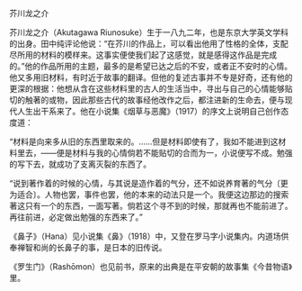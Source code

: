 芥川龙之介

  

芥川龙之介（Akutagawa Riunosuke）生于一八九二年，也是东京大学英文学科的出身。田中纯评论他说：“在芥川的作品上，可以看出他用了性格的全体，支配尽所用的材料的模样来。这事实便使我们起了这感觉，就是感得这作品是完成的。”他的作品所用的主题，最多的是希望已达之后的不安，或者正不安时的心情。他又多用旧材料，有时近于故事的翻译。但他的复述古事并不专是好奇，还有他的更深的根据：他想从含在这些材料里的古人的生活当中，寻出与自己的心情能够贴切的触著的或物，因此那些古代的故事经他改作之后，都注进新的生命去，便与现代人生出干系来了。他在小说集《烟草与恶魔》（1917）的序文上说明自己创作态度道：

  

“材料是向来多从旧的东西里取来的。……但是材料即使有了，我如不能进到这材料里去，——便是材料与我的心情倘若不能贴切的合而为一，小说便写不成。勉强的写下去，就成功了支离灭裂的东西了。

“说到著作着的时候的心情，与其说是造作着的气分，还不如说养育著的气分〔更为适合〕。人物也罢，事件也罢，他的本来的动法只是一个。我便这边那边的搜索著这只有一个的东西，一面写著。倘若这个寻不到的时候，那就再也不能前进了。再往前进，必定做出勉强的东西来了。”

  

《鼻子》（Hana）见小说集《鼻》（1918）中，又登在罗马字小说集内。内道场供奉禅智和尚的长鼻子的事，是日本的旧传说。

《罗生门》（Rashōmon）也见前书，原来的出典是在平安朝的故事集《今昔物语》里。